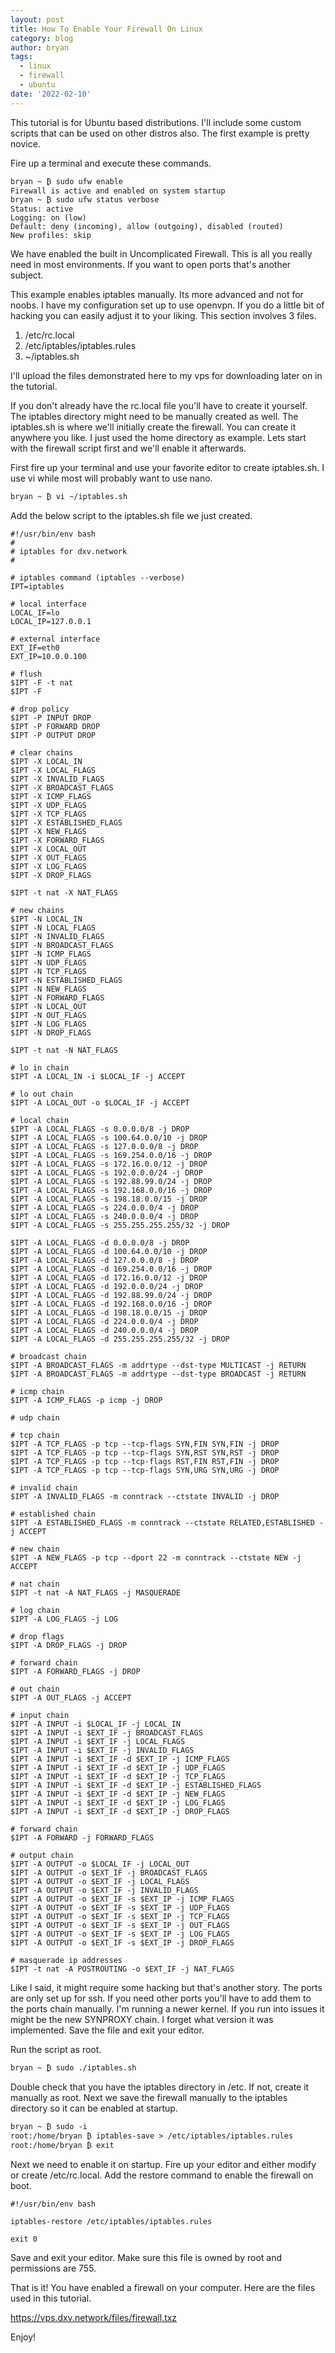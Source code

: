 ```yaml
---
layout: post
title: How To Enable Your Firewall On Linux
category: blog
author: bryan
tags:
  - linux
  - firewall
  - ubuntu
date: '2022-02-10'
---
```

This tutorial is for Ubuntu based distributions. I'll include some custom scripts that can be used on other distros also. The first example is pretty novice.

Fire up a terminal and execute these commands.

```
bryan ~ ₿ sudo ufw enable
Firewall is active and enabled on system startup
bryan ~ ₿ sudo ufw status verbose
Status: active
Logging: on (low)
Default: deny (incoming), allow (outgoing), disabled (routed)
New profiles: skip
```

We have enabled the built in Uncomplicated Firewall. This is all you really need in most environments. If you want to open ports that's another subject.

This example enables iptables manually. Its more advanced and not for noobs. I have my configuration set up to use openvpn. If you do a little bit of hacking you can easily adjust it to your liking. This section involves 3 files.

1. /etc/rc.local
2. /etc/iptables/iptables.rules
3. ~/iptables.sh

I'll upload the files demonstrated here to my vps for downloading later on in the tutorial.

If you don't already have the rc.local file you'll have to create it yourself. The iptables directory might need to be manually created as well. The iptables.sh is where we'll initially create the firewall. You can create it anywhere you like. I just used the home directory as example. Lets start with the firewall script first and we'll enable it afterwards.

First fire up your terminal and use your favorite editor to create iptables.sh. I use vi while most will probably want to use nano. 

```
bryan ~ ₿ vi ~/iptables.sh
```

Add the below script to the iptables.sh file we just created.

```
#!/usr/bin/env bash
#
# iptables for dxv.network
#

# iptables command (iptables --verbose)
IPT=iptables

# local interface
LOCAL_IF=lo
LOCAL_IP=127.0.0.1

# external interface
EXT_IF=eth0
EXT_IP=10.0.0.100

# flush
$IPT -F -t nat
$IPT -F

# drop policy
$IPT -P INPUT DROP
$IPT -P FORWARD DROP
$IPT -P OUTPUT DROP

# clear chains
$IPT -X LOCAL_IN
$IPT -X LOCAL_FLAGS
$IPT -X INVALID_FLAGS
$IPT -X BROADCAST_FLAGS
$IPT -X ICMP_FLAGS
$IPT -X UDP_FLAGS
$IPT -X TCP_FLAGS
$IPT -X ESTABLISHED_FLAGS
$IPT -X NEW_FLAGS
$IPT -X FORWARD_FLAGS
$IPT -X LOCAL_OUT
$IPT -X OUT_FLAGS
$IPT -X LOG_FLAGS
$IPT -X DROP_FLAGS

$IPT -t nat -X NAT_FLAGS

# new chains
$IPT -N LOCAL_IN
$IPT -N LOCAL_FLAGS
$IPT -N INVALID_FLAGS
$IPT -N BROADCAST_FLAGS
$IPT -N ICMP_FLAGS
$IPT -N UDP_FLAGS
$IPT -N TCP_FLAGS
$IPT -N ESTABLISHED_FLAGS
$IPT -N NEW_FLAGS
$IPT -N FORWARD_FLAGS
$IPT -N LOCAL_OUT
$IPT -N OUT_FLAGS
$IPT -N LOG_FLAGS
$IPT -N DROP_FLAGS

$IPT -t nat -N NAT_FLAGS

# lo in chain
$IPT -A LOCAL_IN -i $LOCAL_IF -j ACCEPT

# lo out chain
$IPT -A LOCAL_OUT -o $LOCAL_IF -j ACCEPT

# local chain
$IPT -A LOCAL_FLAGS -s 0.0.0.0/8 -j DROP
$IPT -A LOCAL_FLAGS -s 100.64.0.0/10 -j DROP
$IPT -A LOCAL_FLAGS -s 127.0.0.0/8 -j DROP
$IPT -A LOCAL_FLAGS -s 169.254.0.0/16 -j DROP
$IPT -A LOCAL_FLAGS -s 172.16.0.0/12 -j DROP
$IPT -A LOCAL_FLAGS -s 192.0.0.0/24 -j DROP
$IPT -A LOCAL_FLAGS -s 192.88.99.0/24 -j DROP
$IPT -A LOCAL_FLAGS -s 192.168.0.0/16 -j DROP
$IPT -A LOCAL_FLAGS -s 198.18.0.0/15 -j DROP
$IPT -A LOCAL_FLAGS -s 224.0.0.0/4 -j DROP
$IPT -A LOCAL_FLAGS -s 240.0.0.0/4 -j DROP
$IPT -A LOCAL_FLAGS -s 255.255.255.255/32 -j DROP

$IPT -A LOCAL_FLAGS -d 0.0.0.0/8 -j DROP
$IPT -A LOCAL_FLAGS -d 100.64.0.0/10 -j DROP
$IPT -A LOCAL_FLAGS -d 127.0.0.0/8 -j DROP
$IPT -A LOCAL_FLAGS -d 169.254.0.0/16 -j DROP
$IPT -A LOCAL_FLAGS -d 172.16.0.0/12 -j DROP
$IPT -A LOCAL_FLAGS -d 192.0.0.0/24 -j DROP
$IPT -A LOCAL_FLAGS -d 192.88.99.0/24 -j DROP
$IPT -A LOCAL_FLAGS -d 192.168.0.0/16 -j DROP
$IPT -A LOCAL_FLAGS -d 198.18.0.0/15 -j DROP
$IPT -A LOCAL_FLAGS -d 224.0.0.0/4 -j DROP
$IPT -A LOCAL_FLAGS -d 240.0.0.0/4 -j DROP
$IPT -A LOCAL_FLAGS -d 255.255.255.255/32 -j DROP 

# broadcast chain
$IPT -A BROADCAST_FLAGS -m addrtype --dst-type MULTICAST -j RETURN
$IPT -A BROADCAST_FLAGS -m addrtype --dst-type BROADCAST -j RETURN

# icmp chain
$IPT -A ICMP_FLAGS -p icmp -j DROP

# udp chain

# tcp chain
$IPT -A TCP_FLAGS -p tcp --tcp-flags SYN,FIN SYN,FIN -j DROP
$IPT -A TCP_FLAGS -p tcp --tcp-flags SYN,RST SYN,RST -j DROP
$IPT -A TCP_FLAGS -p tcp --tcp-flags RST,FIN RST,FIN -j DROP
$IPT -A TCP_FLAGS -p tcp --tcp-flags SYN,URG SYN,URG -j DROP

# invalid chain
$IPT -A INVALID_FLAGS -m conntrack --ctstate INVALID -j DROP

# established chain
$IPT -A ESTABLISHED_FLAGS -m conntrack --ctstate RELATED,ESTABLISHED -j ACCEPT

# new chain
$IPT -A NEW_FLAGS -p tcp --dport 22 -m conntrack --ctstate NEW -j ACCEPT

# nat chain
$IPT -t nat -A NAT_FLAGS -j MASQUERADE

# log chain
$IPT -A LOG_FLAGS -j LOG

# drop flags
$IPT -A DROP_FLAGS -j DROP

# forward chain
$IPT -A FORWARD_FLAGS -j DROP

# out chain
$IPT -A OUT_FLAGS -j ACCEPT

# input chain
$IPT -A INPUT -i $LOCAL_IF -j LOCAL_IN
$IPT -A INPUT -i $EXT_IF -j BROADCAST_FLAGS
$IPT -A INPUT -i $EXT_IF -j LOCAL_FLAGS
$IPT -A INPUT -i $EXT_IF -j INVALID_FLAGS
$IPT -A INPUT -i $EXT_IF -d $EXT_IP -j ICMP_FLAGS
$IPT -A INPUT -i $EXT_IF -d $EXT_IP -j UDP_FLAGS
$IPT -A INPUT -i $EXT_IF -d $EXT_IP -j TCP_FLAGS
$IPT -A INPUT -i $EXT_IF -d $EXT_IP -j ESTABLISHED_FLAGS
$IPT -A INPUT -i $EXT_IF -d $EXT_IP -j NEW_FLAGS
$IPT -A INPUT -i $EXT_IF -d $EXT_IP -j LOG_FLAGS
$IPT -A INPUT -i $EXT_IF -d $EXT_IP -j DROP_FLAGS

# forward chain
$IPT -A FORWARD -j FORWARD_FLAGS

# output chain
$IPT -A OUTPUT -o $LOCAL_IF -j LOCAL_OUT
$IPT -A OUTPUT -o $EXT_IF -j BROADCAST_FLAGS
$IPT -A OUTPUT -o $EXT_IF -j LOCAL_FLAGS
$IPT -A OUTPUT -o $EXT_IF -j INVALID_FLAGS
$IPT -A OUTPUT -o $EXT_IF -s $EXT_IP -j ICMP_FLAGS
$IPT -A OUTPUT -o $EXT_IF -s $EXT_IP -j UDP_FLAGS
$IPT -A OUTPUT -o $EXT_IF -s $EXT_IP -j TCP_FLAGS
$IPT -A OUTPUT -o $EXT_IF -s $EXT_IP -j OUT_FLAGS
$IPT -A OUTPUT -o $EXT_IF -s $EXT_IP -j LOG_FLAGS
$IPT -A OUTPUT -o $EXT_IF -s $EXT_IP -j DROP_FLAGS

# masquerade ip addresses
$IPT -t nat -A POSTROUTING -o $EXT_IF -j NAT_FLAGS
```

Like I said, it might require some hacking but that's another story. The ports are only set up for ssh. If you need other ports you'll have to add them to the ports chain manually. I'm running a newer kernel. If you run into issues it might be the new SYNPROXY chain. I forget what version it was implemented. Save the file and exit your editor.

Run the script as root.

```
bryan ~ ₿ sudo ./iptables.sh
```

Double check that you have the iptables directory in /etc. If not, create it manually as root. Next we save the firewall manually to the iptables directory so it can be enabled at startup.

```
bryan ~ ₿ sudo -i
root:/home/bryan ₿ iptables-save > /etc/iptables/iptables.rules
root:/home/bryan ₿ exit
```

Next we need to enable it on startup. Fire up your editor and either modify or create /etc/rc.local. Add the restore command to enable the firewall on boot.

```
#!/usr/bin/env bash

iptables-restore /etc/iptables/iptables.rules

exit 0
```

Save and exit your editor. Make sure this file is owned by root and permissions are 755.

That is it! You have enabled a firewall on your computer. Here are the files used in this tutorial.

<https://vps.dxv.network/files/firewall.txz>

Enjoy!
